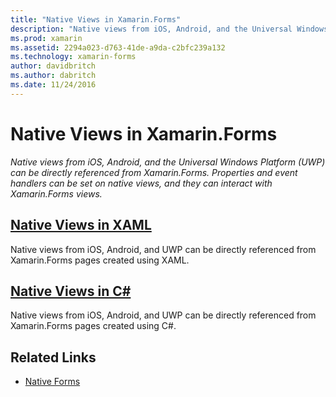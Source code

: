 ```yaml
---
title: "Native Views in Xamarin.Forms"
description: "Native views from iOS, Android, and the Universal Windows Platform (UWP) can be directly referenced from Xamarin.Forms and they can interact with Xamarin.Forms views."
ms.prod: xamarin
ms.assetid: 2294a023-d763-41de-a9da-c2bfc239a132
ms.technology: xamarin-forms
author: davidbritch
ms.author: dabritch
ms.date: 11/24/2016
---
```


# Native Views in Xamarin.Forms

_Native views from iOS, Android, and the Universal Windows Platform (UWP) can be directly referenced from Xamarin.Forms. Properties and event handlers can be set on native views, and they can interact with Xamarin.Forms views._

## [Native Views in XAML](xaml.md)

Native views from iOS, Android, and UWP can be directly referenced from Xamarin.Forms pages created using XAML.

## [Native Views in C#](code.md)

Native views from iOS, Android, and UWP can be directly referenced from Xamarin.Forms pages created using C#.

## Related Links

- [Native Forms](~/xamarin-forms/platform/native-forms.md)
